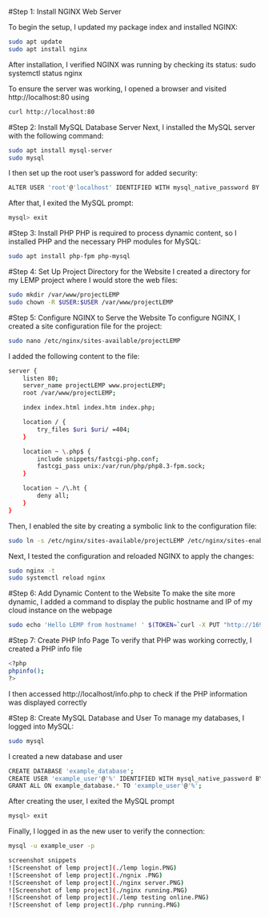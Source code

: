 #Step 1: Install NGINX Web Server

To begin the setup, I updated my package index and installed NGINX:

```bash
sudo apt update
sudo apt install nginx
```
After installation, I verified NGINX was running by checking its status:
sudo systemctl status nginx

To ensure the server was working, I opened a browser and visited http://localhost:80 using
```bash
curl http://localhost:80
```
#Step 2: Install MySQL Database Server
Next, I installed the MySQL server with the following command:
```bash
sudo apt install mysql-server
sudo mysql
```
I then set up the root user’s password for added security:
```bash
ALTER USER 'root'@'localhost' IDENTIFIED WITH mysql_native_password BY 'PassWord.1';
```
After that, I exited the MySQL prompt:
```bash
mysql> exit
```

#Step 3: Install PHP
PHP is required to process dynamic content, so I installed PHP and the necessary PHP modules for MySQL:
```bash
sudo apt install php-fpm php-mysql
```

#Step 4: Set Up Project Directory for the Website
I created a directory for my LEMP project where I would store the web files:
```bash
sudo mkdir /var/www/projectLEMP
sudo chown -R $USER:$USER /var/www/projectLEMP
```

#Step 5: Configure NGINX to Serve the Website
To configure NGINX, I created a site configuration file for the project:
```bash
sudo nano /etc/nginx/sites-available/projectLEMP
```
I added the following content to the file:
```bash
server {
    listen 80;
    server_name projectLEMP www.projectLEMP;
    root /var/www/projectLEMP;

    index index.html index.htm index.php;

    location / {
        try_files $uri $uri/ =404;
    }

    location ~ \.php$ {
        include snippets/fastcgi-php.conf;
        fastcgi_pass unix:/var/run/php/php8.3-fpm.sock;
    }

    location ~ /\.ht {
        deny all;
    }
}
```

Then, I enabled the site by creating a symbolic link to the configuration file:
```bash
sudo ln -s /etc/nginx/sites-available/projectLEMP /etc/nginx/sites-enabled/
```
Next, I tested the configuration and reloaded NGINX to apply the changes:
```bash
sudo nginx -t
sudo systemctl reload nginx
```

#Step 6: Add Dynamic Content to the Website
To make the site more dynamic, I added a command to display the public hostname and IP of my cloud instance on the webpage
```bash
sudo echo 'Hello LEMP from hostname! ' $(TOKEN=`curl -X PUT "http://169.254.169.254/latest/api/token" -H "X-aws-ec2-metadata-token-ttl-seconds: 21600"` && curl -H "X-aws-ec2-metadata-token: $TOKEN" -s http://169.254.169.254/latest/meta-data/public-hostname) 'with public IP ' $(TOKEN=`curl -X PUT "http://169.254.169.254/latest/api/token" -H "X-aws-ec2-metadata-token-ttl-seconds: 21600"` && curl -H "X-aws-ec2-metadata-token: $TOKEN" -s http://169.254.169.254/latest/meta-data/public-ipv4) > /var/www/projectLEMP/index.html
```
#Step 7: Create PHP Info Page
To verify that PHP was working correctly, I created a PHP info file
```bash
<?php
phpinfo();
?>
```
I then accessed http://localhost/info.php to check if the PHP information was displayed correctly


#Step 8: Create MySQL Database and User
To manage my databases, I logged into MySQL:
```bash
sudo mysql
```
I created a new database and user
```bash
CREATE DATABASE 'example_database';
CREATE USER 'example_user'@'%' IDENTIFIED WITH mysql_native_password BY 'PasswWord.1';
GRANT ALL ON example_database.* TO 'example_user'@'%';
```
After creating the user, I exited the MySQL prompt
```bash
mysql> exit
```
Finally, I logged in as the new user to verify the connection:
```bash
mysql -u example_user -p

screenshot snippets
![Screenshot of lemp project](./lemp login.PNG)
![Screenshot of lemp project](./ngnix .PNG)
![Screenshot of lemp project](./nginx server.PNG)
![Screenshot of lemp project](./nginx running.PNG)
![Screenshot of lemp project](./lemp testing online.PNG)
![Screenshot of lemp project](./php running.PNG)
```

